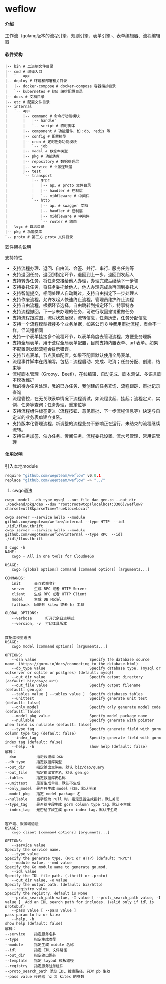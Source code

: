# weflow

#### 介绍

工作流（golang版本的流程引擎、规则引擎、表单引擎）、表单编辑器、流程编辑器

#### 软件架构

```text
|-- bin # 二进制文件目录
|-- cmd # 编译入口
|   `-- app
|-- deploy # 环境和部署相关目录
|   |-- docker-compose # docker-compose 容器编排目录
|   `-- kubernetes # k8s 编排配置目录
|-- docs # 文档目录
|-- etc # 配置文件目录
|-- internal
|   `-- app
|       |-- command # 命令行功能模块
|       |   |-- handler
|       |   `-- script # 临时脚本
|       |-- component # 功能组件，如：db, redis 等
|       |-- config # 配置模型
|       |-- cron # 定时任务功能模块
|       |   `-- job
|       |-- model # 数据库模型
|       |-- pkg # 功能类库
|       |-- repository # 数据处理层
|       |-- service # 业务逻辑层
|       |-- test
|       `-- transport
|           |-- grpc
|           |   |-- api # proto 文件目录
|           |   |-- handler # 控制层
|           |   `-- middleware # 中间件
|           `-- http
|               |-- api # swagger 文档
|               |-- handler # 控制层
|               |-- middleware # 中间件
|               `-- router # 路由
|-- logs # 日志目录
|-- pkg # 功能类库
`-- proto # 第三方 proto 文件目录

```



软件架构说明


支持特性
- 支持流程办理、退回、自由流、会签、并行、串行、服务任务等
- 支持退回任务，退回到指定环节，退回到上一步，退回到发起人
- 支持转办任务，将任务交接给他人办理，办理完成后继续下一步骤
- 支持委托任务，将任务委托给他人，他人办理完成后再回到委托人
- 支持智能提交，相同处理人自动跳过，支持自由指定下一步处理人
- 支持作废流程，允许发起人快速终止流程，管理员维护终止流程
- 支持自由流程，根据环节选择，自由跳转到指定环节，特事特办
- 支持流程撤回，下一步未办理的任务，可进行取回撤销重做任务
- 支持流程跟踪图，流程状态展现，流转信息，任务历史，任务分配信息
- 支持一个流程模型挂接多个业务单据，如某公司 8 种费用审批流程，表单不一样，但流程相同
- 支持一个表单挂接多个流程环节，以表单角度去管理流程，方便业务理解
- 支持全局表单，用于流程全局表单配置，目前支持内置表单、url 表单。如果不配置则发起流程会提示错误。
- 支持节点表单，节点表单配置。如果不配置默认使用全局表单。
- 流程事件脚本在线编写，包括：流程启动、完成、取消；任务分配、创建、结束等
- 流程脚本管理（Groovy、Beetl），在线编辑、自动完成、脚本测试、多语言脚本模板维护
- 我的待办任务处理，我的已办任务、我创建的任务查询、流程跟踪、审批记录查询
- 流程管控，在无关联表单情况下流程调试，如流程发起、挂起；流程定义、实例、任务等查询；任务办理，重定位等
- 支持流程组件标签定义（流程按钮、意见审批、下一步流程信息等）快速与自定义的业务表单建立关系。
- 支持版本化管理流程，新调整的流程业务不影响正在运行，未结束的流程继续流转。
- 支持任务加签、催办任务、传阅任务、流程委托设置、流水号管理、常用语管理



#### 使用说明

引入本地module
```go
require "github.com/wegoteam/weflow" v0.0.1
replace "github.com/wegoteam/weflow" => "../"
```

1.  cwgo语法
```shell
cwgo  model --db_type mysql --out_file dao_gen.go --out_dir ./backend/pkg/dao --dsn "root:root@tcp(localhost:3306)/weflow?charset=utf8&parseTime=True&loc=Local"

cwgo server --service hello --module github.com/wegoteam/weflow/internal --type HTTP  --idl ./idl/flow.thrift
cwgo server --service hello --module github.com/wegoteam/weflow/internal --type RPC  --idl ./idl/flow.thrift
```

```shell
$ cwgo -h
NAME:
   cwgo - All in one tools for CloudWeGo

USAGE:
   cwgo [global options] command [command options] [arguments...]

COMMANDS:
   init      交互式命令行
   server    生成 RPC 或者 HTTP Server
   client    生成 RPC 或者 HTTP Client
   model     生成 DB Model
   fallback  回退到 kitex 或者 hz 工具

GLOBAL OPTIONS:
   --verbose      打开冗余日志模式
   --version, -v  打印工具版本


数据库模型语法
USAGE:
   cwgo model [command options] [arguments...]

OPTIONS:
   --dsn value                        Specify the database source name. (https://gorm.io/docs/connecting_to_the_database.html)
   --db_type value                    Specify database type. (mysql or sqlserver or sqlite or postgres) (default: mysql)
   --out_dir value                    Specify output directory (default: biz/dao/query)
   --out_file value                   Specify output filename (default: gen.go)
   --tables value [ --tables value ]  Specify databases tables
   --unittest                         Specify generate unit test (default: false)
   --only_model                       Specify only generate model code (default: false)
   --model_pkg value                  Specify model package name
   --nullable                         Specify generate with pointer when field is nullable (default: false)
   --type_tag                         Specify generate field with gorm column type tag (default: false)
   --index_tag                        Specify generate field with gorm index tag (default: false)
   --help, -h                         show help (default: false)
解释：
--dsn         指定数据库 DSN
--db_type     指定数据库类型
--out_dir     指定输出文件夹，默认 biz/dao/query
--out_file    指定输出文件名，默认 gen.go
--tables      指定数据库表名称
--unittest    是否生成单测，默认不生成
--only_model  是否只生成 model 代码，默认关闭
--model_pkg   指定 model package 名
--nullable    当字段为 null 时，指定是否生成指针，默认关闭
--type_tag    是否给字段生成 gorm column type tag，默认不生成  
--index_tag   是否给字段生成 gorm index tag，默认不生成  

 
客户端、服务端语法
USAGE:
   cwgo client [command options] [arguments...]

OPTIONS:
   --service value                                                              Specify the service name.
   --type value                                                                 Specify the generate type. (RPC or HTTP) (default: "RPC")
   --module value, --mod value                                                  Specify the Go module name to generate go.mod.
   --idl value                                                                  Specify the IDL file path. (.thrift or .proto)
   --out_dir value, -o value                                                    Specify the output path. (default: biz/http)
   --registry value                                                             Specify the registry, default is None
   --proto_search_path value, -I value [ --proto_search_path value, -I value ]  Add an IDL search path for includes. (Valid only if idl is protobuf)
   --pass value [ --pass value ]                                                pass param to hz or kitex
   --help, -h                                                                   show help (default: false)
解释：
--service    指定服务名称
--type       指定生成类型
--module     指定生成 module 名称
--idl        指定 IDL 文件路径
--out_dir    指定输出路径
--template   指定 layout 模板路径
--registry   指定服务注册组件
--proto_search_path 添加 IDL 搜索路径，只对 pb 生效
--pass value 传递给 hz 和 kitex 的参数

```

